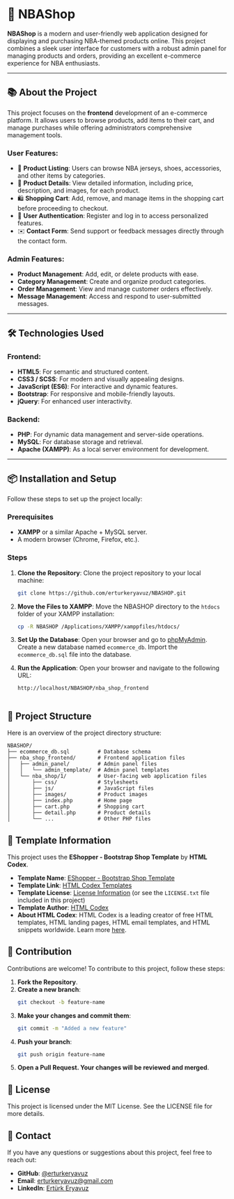 # 🏀 NBAShop

**NBAShop** is a modern and user-friendly web application designed for displaying and purchasing NBA-themed products online. This project combines a sleek user interface for customers with a robust admin panel for managing products and orders, providing an excellent e-commerce experience for NBA enthusiasts.

---

## 📚 About the Project

This project focuses on the **frontend** development of an e-commerce platform. It allows users to browse products, add items to their cart, and manage purchases while offering administrators comprehensive management tools.

### User Features:
- 🛒 **Product Listing**: Users can browse NBA jerseys, shoes, accessories, and other items by categories.
- 📖 **Product Details**: View detailed information, including price, description, and images, for each product.
- 🛍️ **Shopping Cart**: Add, remove, and manage items in the shopping cart before proceeding to checkout.
- 🔑 **User Authentication**: Register and log in to access personalized features.
- ✉️ **Contact Form**: Send support or feedback messages directly through the contact form.

### Admin Features:
- **Product Management**: Add, edit, or delete products with ease.
- **Category Management**: Create and organize product categories.
- **Order Management**: View and manage customer orders effectively.
- **Message Management**: Access and respond to user-submitted messages.

---

## 🛠️ Technologies Used

### Frontend:
- **HTML5**: For semantic and structured content.
- **CSS3 / SCSS**: For modern and visually appealing designs.
- **JavaScript (ES6)**: For interactive and dynamic features.
- **Bootstrap**: For responsive and mobile-friendly layouts.
- **jQuery**: For enhanced user interactivity.

### Backend:
- **PHP**: For dynamic data management and server-side operations.
- **MySQL**: For database storage and retrieval.
- **Apache (XAMPP)**: As a local server environment for development.

---

## 📦 Installation and Setup

Follow these steps to set up the project locally:

### Prerequisites
- **XAMPP** or a similar Apache + MySQL server.
- A modern browser (Chrome, Firefox, etc.).

### Steps
1. **Clone the Repository**:
   Clone the project repository to your local machine:
   ```bash
   git clone https://github.com/erturkeryavuz/NBASHOP.git

2. **Move the Files to XAMPP**:
   Move the NBASHOP directory to the `htdocs` folder of your XAMPP installation:
   ```bash
   cp -R NBASHOP /Applications/XAMPP/xamppfiles/htdocs/

3. **Set Up the Database**:
   Open your browser and go to [phpMyAdmin](http://localhost/phpmyadmin).
   Create a new database named `ecommerce_db`.
   Import the `ecommerce_db.sql` file into the database.

4. **Run the Application**:
   Open your browser and navigate to the following URL:
   ```bash
   http://localhost/NBASHOP/nba_shop_frontend



## 📂 Project Structure
Here is an overview of the project directory structure:
```
NBASHOP/
├── ecommerce_db.sql         # Database schema
├── nba_shop_frontend/       # Frontend application files
│   ├── admin_panel/         # Admin panel files
│   │   └── admin_template/  # Admin panel templates
│   └── nba_shop/1/          # User-facing web application files
│       ├── css/             # Stylesheets
│       ├── js/              # JavaScript files
│       ├── images/          # Product images
│       ├── index.php        # Home page
│       ├── cart.php         # Shopping cart
│       ├── detail.php       # Product details
│       └── ...              # Other PHP files
```

## 📜 Template Information

This project uses the **EShopper - Bootstrap Shop Template** by **HTML Codex**.

- **Template Name**: [EShopper - Bootstrap Shop Template](https://htmlcodex.com/bootstrap-shop-template)
- **Template Link**: [HTML Codex Templates](https://htmlcodex.com)
- **Template License**: [License Information](https://htmlcodex.com/license) (or see the `LICENSE.txt` file included in this project)
- **Template Author**: [HTML Codex](https://htmlcodex.com)
- **About HTML Codex**: HTML Codex is a leading creator of free HTML templates, HTML landing pages, HTML email templates, and HTML snippets worldwide. Learn more [here](https://htmlcodex.com/about-us).


## 🤝 Contribution

Contributions are welcome! To contribute to this project, follow these steps:

1. **Fork the Repository**.
2. **Create a new branch**:
   ```bash
   git checkout -b feature-name

3. **Make your changes and commit them**:
   ```bash
   git commit -m "Added a new feature"

4. **Push your branch**:
   ```bash
   git push origin feature-name

5. **Open a Pull Request. Your changes will be reviewed and merged**.

## 📝 License
This project is licensed under the MIT License. See the LICENSE file for more details.

## 📧 Contact
If you have any questions or suggestions about this project, feel free to reach out:

- **GitHub**: [@erturkeryavuz](https://github.com/erturkeryavuz)
- **Email**: [erturkeryavuz@gmail.com](mailto:erturkeryavuz@gmail.com)
- **LinkedIn**: [Ertürk Eryavuz](https://www.linkedin.com/in/ertürk-eryavuz-083b76282)


